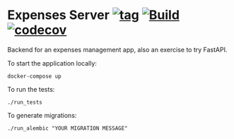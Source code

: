 # Expenses Server [![tag](https://img.shields.io/github/tag/namelivia/expenses-server.svg)](https://github.com/namelivia/expenses-server/releases) [![Build](https://github.com/namelivia/expenses-server/workflows/Build/badge.svg)](https://github.com/namelivia/expenses-server/actions?query=workflow%3ABuild) [![codecov](https://codecov.io/gh/namelivia/expenses-server/branch/master/graph/badge.svg)](https://codecov.io/gh/namelivia/expenses-server)

Backend for an expenses management app, also an exercise to try FastAPI.

To start the application locally:

```
docker-compose up
```



To run the tests:
```
./run_tests
```

To generate migrations:
```
./run_alembic "YOUR MIGRATION MESSAGE"
```

